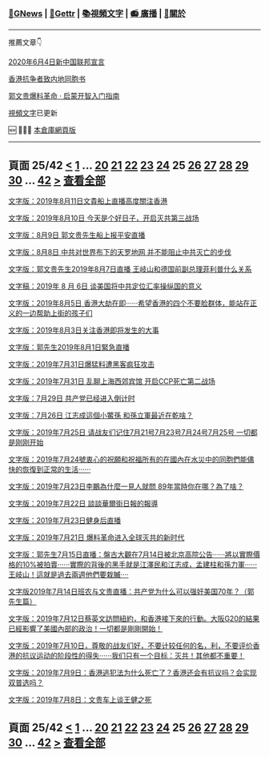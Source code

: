 ﻿###  [:newspaper:GNews](/README.md) | [:statue_of_liberty:Gettr](/content/gettr/README.md) | [:books:視頻文字](/content/README.md) | [:radio: 廣播](/content/docs/g-radio/README.md) | [:pray:關於](https://github.com/ourhimalayas/home/tree/main/about)
---

推薦文章:point_down:

[2020年6月4日新中国联邦宣言](/content/docs/declaration-of-the-New-Federal-State-of-China/README.md)

[香港抗争者致内地同胞书](/master/2019/08/a_letter_from_the_hong_kong_people.md)

[郭文贵爆料革命 · 启蒙开智入门指南](https://github.com/Pangu2020together/guo-whistleblowing-revolution)

[視頻文字](/content/README.md)已更新

:new: :tada::tada::tada: [本倉庫網頁版](https://ourhimalayas.github.io/)

---
## 頁面 25/42 [**<**](/content/transcript/README-24.md) [1](/content/transcript/README.md) ... [20](/content/transcript/README-20.md) [21](/content/transcript/README-21.md) [22](/content/transcript/README-22.md) [23](/content/transcript/README-23.md) [24](/content/transcript/README-24.md) **25** [26](/content/transcript/README-26.md) [27](/content/transcript/README-27.md) [28](/content/transcript/README-28.md) [29](/content/transcript/README-29.md) [30](/content/transcript/README-30.md) ... [42](/content/transcript/README-42.md) [**>**](/content/transcript/README-26.md) [查看全部](/content/transcript/README-all.md)

[文字版：2019年8月11日文貴船上直播高度關注香港](/content/transcript/2019/08/20190813-1303455060330520952.md)

[文字版：2019年8月10日 今天是个好日子，开启灭共第三战场](/content/transcript/2019/08/20190811-3305401800182542531.md)

[文字版：8月9日 郭文贵先生船上报平安直播](/content/transcript/2019/08/20190811-3314587443288819358.md)

[文字版：8月8日 中共对世界布下的天罗地网 并不能阻止中共灭亡的步伐](/content/transcript/2019/08/20190809-1309289777403280615.md)

[文字版：郭文贵先生2019年8月7日直播 王岐山和德国前副总理菲利普什么关系](/content/transcript/2019/08/20190808-3378844936967794316.md)

[文字稿：2019年 8 月 6日 谈美国将中共定位汇率操纵国的意义](/content/transcript/2019/08/20190807-3983824498310525116.md)

[文字版：2019年8月5日 香港大劫在即······希望香港的四个不要脸群体，能站在正义的一边帮助上街的孩子们](/content/transcript/2019/08/20190807-8437960932132112238.md)

[文字版：2019年8月3日关注香港即将发生的大事](/content/transcript/2019/08/20190805-62375152236056349.md)

[文字版：郭先生2019年8月1日緊急直播](/content/transcript/2019/08/20190805-195928358226764282.md)

[文字版：2019年7月31日爆猛料遭黑客疯狂攻击](/content/transcript/2019/08/20190804-3048854052865103791.md)

[文字版：2019年7月31日 乱聊上海西郊宾馆 开启CCP死亡第二战场](/content/transcript/2019/08/20190802-6690690952476016345.md)

[文字版：7月29日 共产党已经进入倒计时](/content/transcript/2019/07/20190730-277183401038624152.md)

[文字版：7月26日 江志成這個小鱉孫 和孫立軍最近在乾啥？](/content/transcript/2019/07/20190730-643602008810576333.md)

[文字版：2019年7月25日 请战友们记住7月21号7月23号7月24号7月25号 一切都是刚刚开始](/content/transcript/2019/07/20190728-6395183003803536442.md)

[文字版：2019年7月24號衷心的祝願和祝福所有的在國內在水災中的同胞們能儘快的恢復到正常的生活······](/content/transcript/2019/07/20190726-326879781741066444.md)

[文字版：2019年7月23日李鵬為什麼一見人就問 89年當時你在哪？為了啥？](/content/transcript/2019/07/20190726-7427179275360633583.md)

[文字版：2019年7月22日 談談華爾街日報的報導](/content/transcript/2019/07/20190724-4998396878425414363.md)

[文字版：2019年7月23日健身后直播](/content/transcript/2019/07/20190723-3137442274090003733.md)

[文字版：2019年7月21日 爆料革命进入全球灭共的新时代](/content/transcript/2019/07/20190722-5623982298172574655.md)

[文字版：郭先生7月15日直播：盤古大觀在7月14日被北京高院公告······將以實際價格的10%被拍賣······實際的背後的黑手就是江澤民和江志成，孟建柱和孫力軍······王岐山！這就是過去兩週他們要栽贓····](/content/transcript/2019/07/20190716-7014702308102493724.md)

[文字版2019年7月14日班农与文贵直播：共产党为什么可以强奸美国70年？（郭先生篇）](/content/transcript/2019/07/20190716-7612931641491284190.md)

[文字版：2019年7月12日蔡英文訪問紐約，和香港接下來的行動。大阪G20的結果已經影響了美國內部的政治！一切都是剛剛開始！](/content/transcript/2019/07/20190712-9051839422089379972.md)

[文字版：2019年7月10日，尊敬的战友们好，不要计较任何的名，利，不要评价香港的抗议运动的阶段性的得失······我们只有一个目标：灭共！其他都不重要！](/content/transcript/2019/07/20190711-2214533308636884375.md)

[文字版：2019年7月9日：香港逃犯法为什么死亡了？香港还会有抗议吗？会实现双普选吗？](/content/transcript/2019/07/20190710-3352711753808364354.md)

[文字版：2019年7月8日：文贵车上谈王健之死](/content/transcript/2019/07/20190710-5360676795961744736.md)


## 頁面 25/42 [**<**](/content/transcript/README-24.md) [1](/content/transcript/README.md) ... [20](/content/transcript/README-20.md) [21](/content/transcript/README-21.md) [22](/content/transcript/README-22.md) [23](/content/transcript/README-23.md) [24](/content/transcript/README-24.md) **25** [26](/content/transcript/README-26.md) [27](/content/transcript/README-27.md) [28](/content/transcript/README-28.md) [29](/content/transcript/README-29.md) [30](/content/transcript/README-30.md) ... [42](/content/transcript/README-42.md) [**>**](/content/transcript/README-26.md) [查看全部](/content/transcript/README-all.md)
